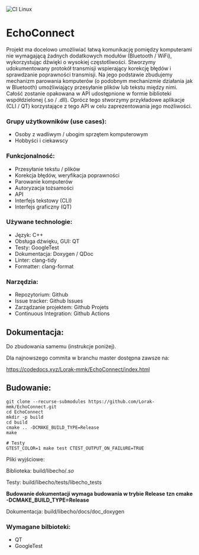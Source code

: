 ![CI Linux](https://github.com/Lorak-mmk/EchoConnect/workflows/CI%20Linux/badge.svg)

# EchoConnect

Projekt ma docelowo umożliwiać łatwą komunikację pomiędzy komputerami nie wymagającą żadnych dodatkowych modułów (Bluetooth / WiFi), wykorzystując dźwięki o wysokiej częstotliwości. Stworzymy udokumentowany protokół transmisji wspierający korekcję błędów i sprawdzanie poprawności transmisji. Na jego podstawie zbudujemy mechanizm parowania komputerów (o podobnym mechanizmie działania jak w Bluetooth) umożliwiający przesyłanie plików lub tekstu między nimi. Całość zostanie opakowana w API udostępnione w formie biblioteki współdzielonej (.so / .dll). Oprócz tego stworzymy przykładowe aplikacje (CLI / QT) korzystające z tego API w celu zaprezentowania jego możliwości.


### Grupy użytkowników (use cases):
-   Osoby z wadliwym / ubogim sprzętem komputerowym
-   Hobbyści i ciekawscy

### Funkcjonalność:
-   Przesyłanie tekstu / plików
-   Korekcja błędów, weryfikacja poprawności
-   Parowanie komputerów
-   Autoryzacja tożsamości
-   API
-   Interfejs tekstowy (CLI)
-   Interfejs graficzny (QT)

### Używane technologie:
-   Język: C++
-   Obsługa dźwięku, GUI: QT
-   Testy: GoogleTest
-   Dokumentacja: Doxygen / QDoc
-   Linter: clang-tidy
-   Formatter: clang-format

### Narzędzia:
-   Repozytorium: Github
-   Issue tracker: Github Issues
-   Zarządzanie projektem: Github Projets
-   Continuous Integration: Github Actions

## Dokumentacja:
Do zbudowania samemu (instrukcje poniżej).

Dla najnowszego commita w branchu master dostępna zawsze na:

https://codedocs.xyz/Lorak-mmk/EchoConnect/index.html

## Budowanie:
```shell script
git clone --recurse-submodules https://github.com/Lorak-mmk/EchoConnect.git
cd EchoConnect
mkdir -p build
cd build
cmake .. -DCMAKE_BUILD_TYPE=Release
make

# Testy
GTEST_COLOR=1 make test CTEST_OUTPUT_ON_FAILURE=TRUE
```

Pliki wyjściowe:

Biblioteka: build/libecho/*.so*

Testy: build/libecho/tests/libecho_tests

**Budowanie dokumentacji wymaga budowania w trybie Release**
**tzn cmake -DCMAKE_BUILD_TYPE=Release**

Dokumentacja: build/libecho/docs/doc_doxygen

### Wymagane bilbioteki:
- QT
- GoogleTest
